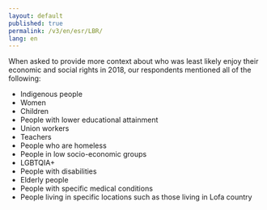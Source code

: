 ```yaml
---
layout: default
published: true
permalink: /v3/en/esr/LBR/
lang: en
---
```


When asked to provide more context about who was least likely enjoy their economic and social rights in 2018, our respondents mentioned all of the following:
-	Indigenous people
-	Women
-	Children
-	People with lower educational attainment
-	Union workers
-	Teachers
-	People who are homeless
-	People in low socio-economic groups
-	LGBTQIA+
-	People with disabilities
-	Elderly people
-	People with specific medical conditions
-	People living in specific locations such as those living in Lofa country

